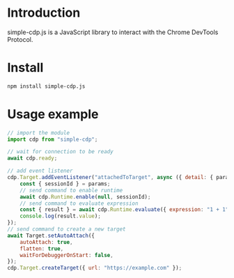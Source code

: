 # Introduction

simple-cdp.js is a JavaScript library to interact with the Chrome DevTools Protocol.

# Install

```sh
npm install simple-cdp.js
```

# Usage example

```js
// import the module
import cdp from "simple-cdp";

// wait for connection to be ready
await cdp.ready;

// add event listener
cdp.Target.addEventListener("attachedToTarget", async ({ detail: { params } }) => {
    const { sessionId } = params;
    // send command to enable runtime
    await cdp.Runtime.enable(null, sessionId);
    // send command to evaluate expression
    const { result } = await cdp.Runtime.evaluate({ expression: "1 + 1" }, sessionId);
    console.log(result.value);
});
// send command to create a new target
await Target.setAutoAttach({
    autoAttach: true,
    flatten: true,
    waitForDebuggerOnStart: false,
});
cdp.Target.createTarget({ url: "https://example.com" });
```